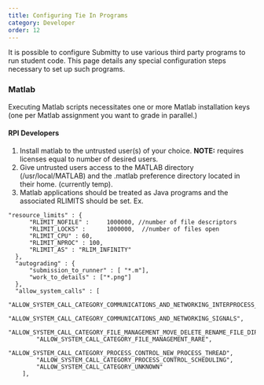 ```yaml
---
title: Configuring Tie In Programs
category: Developer
order: 12
---
```


It is possible to configure Submitty to use various third party programs to run student code. This page details any special configuration steps necessary to set up such programs.

### Matlab
Executing Matlab scripts necessitates one or more Matlab installation keys (one per Matlab assignment you want to grade in parallel.)

#### RPI Developers  
1. Install matlab to the untrusted user(s) of your choice. **NOTE:** requires licenses equal to number of desired users.
2. Give untrusted users access to the MATLAB directory (/usr/local/MATLAB) and the .matlab preference directory located in their home. (currently temp).
3. Matlab applications should be treated as Java programs and the associated RLIMITS should be set. Ex.
```
"resource_limits" : {
      "RLIMIT_NOFILE" :     1000000, //number of file descriptors
      "RLIMIT_LOCKS" :      1000000,  //number of files open
      "RLIMIT_CPU" : 60,
      "RLIMIT_NPROC" : 100,
      "RLIMIT_AS" : "RLIM_INFINITY"
  },
  "autograding" : {
      "submission_to_runner" : [ "*.m"],
      "work_to_details" : ["*.png"]
  },
  "allow_system_calls" : [
        "ALLOW_SYSTEM_CALL_CATEGORY_COMMUNICATIONS_AND_NETWORKING_INTERPROCESS_COMMUNICATION",
        "ALLOW_SYSTEM_CALL_CATEGORY_COMMUNICATIONS_AND_NETWORKING_SIGNALS",
        "ALLOW_SYSTEM_CALL_CATEGORY_FILE_MANAGEMENT_MOVE_DELETE_RENAME_FILE_DIRECTORY",
        "ALLOW_SYSTEM_CALL_CATEGORY_FILE_MANAGEMENT_RARE",
        "ALLOW_SYSTEM_CALL_CATEGORY_PROCESS_CONTROL_NEW_PROCESS_THREAD",
        "ALLOW_SYSTEM_CALL_CATEGORY_PROCESS_CONTROL_SCHEDULING",
        "ALLOW_SYSTEM_CALL_CATEGORY_UNKNOWN"
    ],
```
